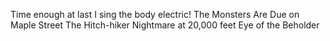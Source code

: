 Time enough at last
I sing the body electric!
The Monsters Are Due on Maple Street
The Hitch-hiker
Nightmare at 20,000 feet
Eye of the Beholder
